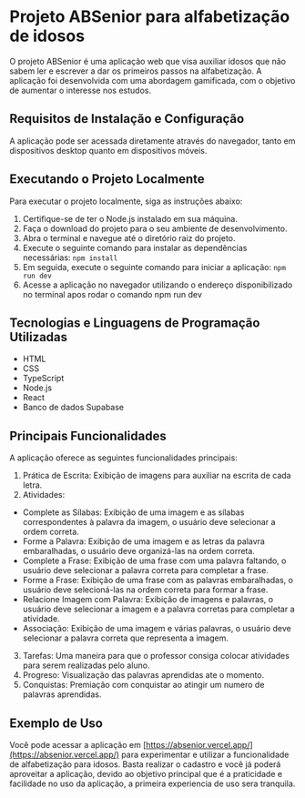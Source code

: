 # Projeto ABSenior para alfabetização de idosos

O projeto ABSenior é uma aplicação web que visa auxiliar idosos que não sabem ler e escrever a dar os primeiros passos na alfabetização. A aplicação foi desenvolvida com uma abordagem gamificada, com o objetivo de aumentar o interesse nos estudos.

## Requisitos de Instalação e Configuração

A aplicação pode ser acessada diretamente através do navegador, tanto em dispositivos desktop quanto em dispositivos móveis.

## Executando o Projeto Localmente

Para executar o projeto localmente, siga as instruções abaixo:

1. Certifique-se de ter o Node.js instalado em sua máquina.
2. Faça o download do projeto para o seu ambiente de desenvolvimento.
3. Abra o terminal e navegue até o diretório raiz do projeto.
4. Execute o seguinte comando para instalar as dependências necessárias:
      `npm install`
5. Em seguida, execute o seguinte comando para iniciar a aplicação:
      `npm run dev`
6. Acesse a aplicação no navegador utilizando o endereço disponibilizado no terminal apos rodar o comando npm run dev

## Tecnologias e Linguagens de Programação Utilizadas

- HTML
- CSS
- TypeScript
- Node.js
- React
- Banco de dados Supabase

## Principais Funcionalidades

A aplicação oferece as seguintes funcionalidades principais:

1. Prática de Escrita: Exibição de imagens para auxiliar na escrita de cada letra.
2. Atividades:
  - Complete as Sílabas: Exibição de uma imagem e as sílabas correspondentes à palavra da imagem, o usuário deve selecionar a ordem correta.
  - Forme a Palavra: Exibição de uma imagem e as letras da palavra embaralhadas, o usuário deve organizá-las na ordem correta.
  - Complete a Frase: Exibição de uma frase com uma palavra faltando, o usuário deve selecionar a palavra correta para completar a frase.
  - Forme a Frase: Exibição de uma frase com as palavras embaralhadas, o usuário deve selecioná-las na ordem correta para formar a frase.
  - Relacione Imagem com Palavra: Exibição de imagens e palavras, o usuário deve selecionar a imagem e a palavra corretas para completar a atividade.
  - Associação: Exibição de uma imagem e várias palavras, o usuário deve selecionar a palavra correta que representa a imagem.
3. Tarefas: Uma maneira para que o professor consiga colocar atividades para serem realizadas pelo aluno.
4. Progreso: Visualização das palavras aprendidas ate o momento.
5. Conquistas: Premiação com conquistar ao atingir um numero de palavras aprendidas.

## Exemplo de Uso

Você pode acessar a aplicação em [https://absenior.vercel.app/](https://absenior.vercel.app/) para experimentar e utilizar a funcionalidade de alfabetização para idosos. Basta realizar o cadastro e você já poderá aproveitar a aplicação, devido ao objetivo principal que é a praticidade e facilidade no uso da aplicação, a primeira experiencia de uso sera tranquila.

